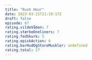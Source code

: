 ```yaml
---
title: "Rush Hour"
date: 2023-03-21T21:19:17Z
draft: false
episode: 67
rating.vildeVåben: 7
rating.stærkeOneliners: 7
rating.fedSkurk: 5
rating.episkAction: 8
rating.barHudOgStoreMuskler: undefined
rating.total: 27
---
```


